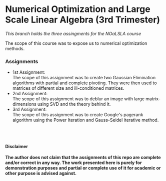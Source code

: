 # Numerical Optimization and Large Scale Linear Algebra (3rd Trimester)
*This branch holds the three assingments for the NOaLSLA course*

The scope of this course was to expose us to numerical optimization methods.

### Assignments
- 1st Assignment: <br>
    The scope of this assignment was to create two Gaussian Elimination algorithms with partial and complete pivoting. They were then used to matrices of different size and ill-conditioned matrices.
- 2nd Assignment: <br>
    The scope of this assignment was to deblur an image with large matrix-dimensions using SVD and the theory behind it.
- 3rd Assignment: <br>
    The scope of this assignment was to create Google's pagerank algorithm using the Power Iteration and Gauss-Seidel iterative method. 


<br><br>
#### Disclaimer 
**The author does not claim that the assignments of this repo are complete and/or correct in any way. The work presented here is purely for demonstration purposes and partial or complete use of it for academic or other purpose is advised against.**
